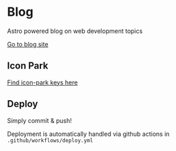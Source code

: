 # Blog

Astro powered blog on web development topics

[Go to blog site](https://wjv.io/blog)

## Icon Park

[Find icon-park keys here](https://iconpark.oceanengine.com/official)

## Deploy

Simply commit & push! 

Deployment is automatically handled via github actions in `.github/workflows/deploy.yml`